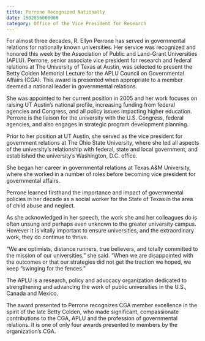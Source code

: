 ```yaml
--- 
title: Perrone Recognized Nationally
date: 1502856000000
category: Office of the Vice President for Research
---
```


For almost three decades, R. Ellyn Perrone has served in governmental relations for nationally known universities. Her service was recognized and honored this week by the Association of Public and Land-Grant Universities (APLU). Perrone, senior associate vice president for research and federal relations at The University of Texas at Austin, was selected to present the Betty Colden Memorial Lecture for the APLU Council on Governmental Affairs (CGA). This award is presented when appropriate to a member deemed a national leader in governmental relations.

She was appointed to her current position in 2005 and her work focuses on raising UT Austin’s national profile, increasing funding from federal agencies and Congress, and all policy issues impacting higher education. Perrone is the liaison for the university with the U.S. Congress, federal agencies, and also engages in strategic program development planning.

Prior to her position at UT Austin, she served as the vice president for government relations at The Ohio State University, where she led all aspects of the university’s relationship with federal, state and local government, and established the university’s Washington, D.C. office.

She began her career in governmental relations at Texas A&M University, where she worked in a number of roles before becoming vice president for governmental affairs.

Perrone learned firsthand the importance and impact of governmental policies in her decade as a social worker for the State of Texas in the area of child abuse and neglect.

As she acknowledged in her speech, the work she and her colleagues do is often unsung and perhaps even unknown to the greater university campus. However it is vitally important to ensure universities, and the extraordinary work, they do continue to thrive.

“We are optimists, distance runners, true believers, and totally committed to the mission of our universities,” she said. “When we are disappointed with the outcomes or that our strategies did not get the traction we hoped, we keep “swinging for the fences.”

The APLU is a research, policy and advocacy organization dedicated to strengthening and advancing the work of public universities in the U.S., Canada and Mexico.

The award presented to Perrone recognizes CGA member excellence in the spirit of the late Betty Colden, who made significant, compassionate contributions to the CGA, APLU and the profession of governmental relations. It is one of only four awards presented to members by the organization’s CGA.